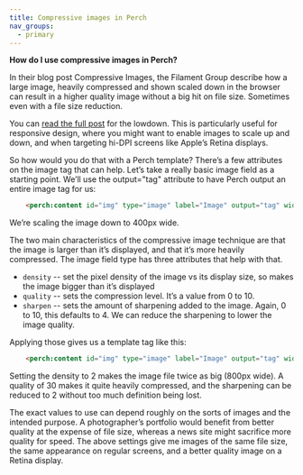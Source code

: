 ```yaml
---
title: Compressive images in Perch
nav_groups:
  - primary
---
```


**How do I use compressive images in Perch?**

In their blog post Compressive Images, the Filament Group describe how a large image, heavily compressed and shown scaled down in the browser can result in a higher quality image without a big hit on file size. Sometimes even with a file size reduction.

You can [read the full post](http://filamentgroup.com/lab/rwd_img_compression/) for the lowdown. This is particularly useful for responsive design, where you might want to enable images to scale up and down, and when targeting hi-DPI screens like Apple’s Retina displays.

So how would you do that with a Perch template? There’s a few attributes on the image tag that can help. Let’s take a really basic image field as a starting point. We’ll use the output="tag" attribute to have Perch output an entire image tag for us:

```html
	<perch:content id="img" type="image" label="Image" output="tag" width="400">
```

We’re scaling the image down to 400px wide.

The two main characteristics of the compressive image technique are that the image is larger than it’s displayed, and that it’s more heavily compressed. The image field type has three attributes that help with that.

* `density` -- set the pixel density of the image vs its display size, so makes the image bigger than it’s displayed
* `quality` -- sets the compression level. It’s a value from 0 to 10.
* `sharpen` -- sets the amount of sharpening added to the image. Again, 0 to 10, this defaults to 4. We can reduce the sharpening to lower the image quality.

Applying those gives us a template tag like this:

```html
	<perch:content id="img" type="image" label="Image" output="tag" width="400" density="2" quality="30" sharpen="2">
```

Setting the density to 2 makes the image file twice as big (800px wide). A quality of 30 makes it quite heavily compressed, and the sharpening can be reduced to 2 without too much definition being lost.

The exact values to use can depend roughly on the sorts of images and the intended purpose. A photographer’s portfolio would benefit from better quality at the expense of file size, whereas a news site might sacrifice more quality for speed. The above settings give me images of the same file size, the same appearance on regular screens, and a better quality image on a Retina display.
